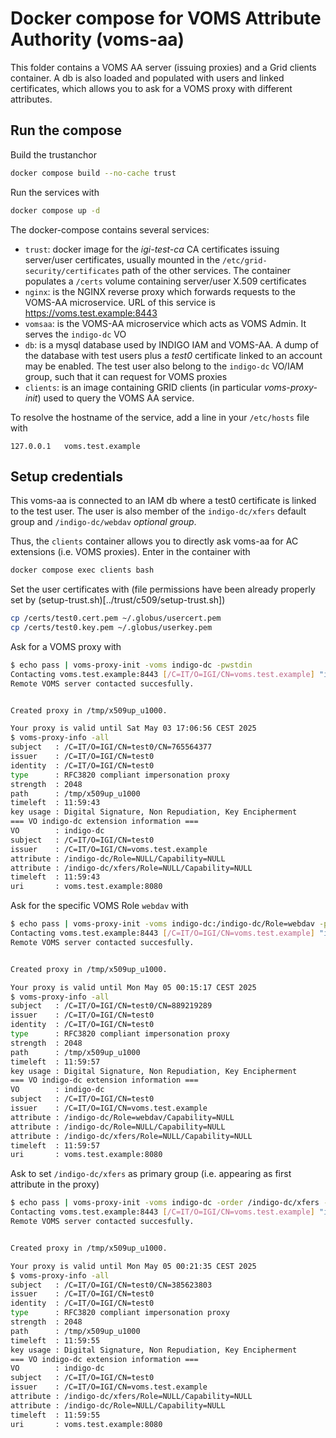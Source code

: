 # Docker compose for VOMS Attribute Authority (voms-aa)

This folder contains a VOMS AA server (issuing proxies) and a Grid clients container. A db is also loaded and populated with users and linked certificates, which allows you to ask for a VOMS proxy with different attributes.

## Run the compose

Build the trustanchor

```bash
docker compose build --no-cache trust
```

Run the services with

```bash
docker compose up -d
```

The docker-compose contains several services:

* `trust`: docker image for the _igi-test-ca_ CA certificates issuing server/user certificates, usually mounted in the `/etc/grid-security/certificates` path of the other services. The container populates a `/certs` volume containing server/user X.509 certificates
* `nginx`: is the NGINX reverse proxy which forwards requests to the VOMS-AA microservice. URL of this service is https://voms.test.example:8443
* `vomsaa`: is the VOMS-AA microservice which acts as VOMS Admin. It serves the `indigo-dc` VO
* `db`: is a mysql database used by INDIGO IAM and VOMS-AA. A dump of the database with test users plus a _test0_ certificate linked to an account may be enabled. The test user also belong to the `indigo-dc` VO/IAM group, such that it can request for VOMS proxies
* `clients`: is an image containing GRID clients (in particular _voms-proxy-init_) used to query the VOMS AA service.
  
To resolve the hostname of the service, add a line in your `/etc/hosts` file with

```
127.0.0.1	voms.test.example
```

## Setup credentials

This voms-aa is connected to an IAM db where a test0 certificate is linked to the test user.
The user is also member of the `indigo-dc/xfers` default group and `/indigo-dc/webdav` _optional group_.

Thus, the `clients` container allows you to directly ask voms-aa for AC extensions (i.e. VOMS proxies).
Enter in the container with

```bash
docker compose exec clients bash
```

Set the user certificates with (file permissions have been already properly set by (setup-trust.sh)[../trust/c509/setup-trust.sh])

```bash
cp /certs/test0.cert.pem ~/.globus/usercert.pem
cp /certs/test0.key.pem ~/.globus/userkey.pem
```

Ask for a VOMS proxy with

```bash
$ echo pass | voms-proxy-init -voms indigo-dc -pwstdin
Contacting voms.test.example:8443 [/C=IT/O=IGI/CN=voms.test.example] "indigo-dc"...
Remote VOMS server contacted succesfully.


Created proxy in /tmp/x509up_u1000.

Your proxy is valid until Sat May 03 17:06:56 CEST 2025
$ voms-proxy-info -all
subject   : /C=IT/O=IGI/CN=test0/CN=765564377
issuer    : /C=IT/O=IGI/CN=test0
identity  : /C=IT/O=IGI/CN=test0
type      : RFC3820 compliant impersonation proxy
strength  : 2048
path      : /tmp/x509up_u1000
timeleft  : 11:59:43
key usage : Digital Signature, Non Repudiation, Key Encipherment
=== VO indigo-dc extension information ===
VO        : indigo-dc
subject   : /C=IT/O=IGI/CN=test0
issuer    : /C=IT/O=IGI/CN=voms.test.example
attribute : /indigo-dc/Role=NULL/Capability=NULL
attribute : /indigo-dc/xfers/Role=NULL/Capability=NULL
timeleft  : 11:59:43
uri       : voms.test.example:8080
```

Ask for the specific VOMS Role `webdav` with

```bash
$ echo pass | voms-proxy-init -voms indigo-dc:/indigo-dc/Role=webdav -pwstdin
Contacting voms.test.example:8443 [/C=IT/O=IGI/CN=voms.test.example] "indigo-dc"...
Remote VOMS server contacted succesfully.


Created proxy in /tmp/x509up_u1000.

Your proxy is valid until Mon May 05 00:15:17 CEST 2025
$ voms-proxy-info -all
subject   : /C=IT/O=IGI/CN=test0/CN=889219289
issuer    : /C=IT/O=IGI/CN=test0
identity  : /C=IT/O=IGI/CN=test0
type      : RFC3820 compliant impersonation proxy
strength  : 2048
path      : /tmp/x509up_u1000
timeleft  : 11:59:57
key usage : Digital Signature, Non Repudiation, Key Encipherment
=== VO indigo-dc extension information ===
VO        : indigo-dc
subject   : /C=IT/O=IGI/CN=test0
issuer    : /C=IT/O=IGI/CN=voms.test.example
attribute : /indigo-dc/Role=webdav/Capability=NULL
attribute : /indigo-dc/Role=NULL/Capability=NULL
attribute : /indigo-dc/xfers/Role=NULL/Capability=NULL
timeleft  : 11:59:57
uri       : voms.test.example:8080
```

Ask to set `/indigo-dc/xfers` as primary group (i.e. appearing as first attribute in the proxy)

```bash
$ echo pass | voms-proxy-init -voms indigo-dc -order /indigo-dc/xfers -pwstdin
Contacting voms.test.example:8443 [/C=IT/O=IGI/CN=voms.test.example] "indigo-dc"...
Remote VOMS server contacted succesfully.


Created proxy in /tmp/x509up_u1000.

Your proxy is valid until Mon May 05 00:21:35 CEST 2025
$ voms-proxy-info -all
subject   : /C=IT/O=IGI/CN=test0/CN=385623803
issuer    : /C=IT/O=IGI/CN=test0
identity  : /C=IT/O=IGI/CN=test0
type      : RFC3820 compliant impersonation proxy
strength  : 2048
path      : /tmp/x509up_u1000
timeleft  : 11:59:55
key usage : Digital Signature, Non Repudiation, Key Encipherment
=== VO indigo-dc extension information ===
VO        : indigo-dc
subject   : /C=IT/O=IGI/CN=test0
issuer    : /C=IT/O=IGI/CN=voms.test.example
attribute : /indigo-dc/xfers/Role=NULL/Capability=NULL
attribute : /indigo-dc/Role=NULL/Capability=NULL
timeleft  : 11:59:55
uri       : voms.test.example:8080
```